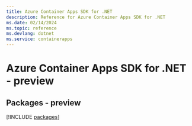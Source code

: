 ```yaml
---
title: Azure Container Apps SDK for .NET
description: Reference for Azure Container Apps SDK for .NET
ms.date: 02/14/2024
ms.topic: reference
ms.devlang: dotnet
ms.service: containerapps
---
```

# Azure Container Apps SDK for .NET - preview
## Packages - preview
[!INCLUDE [packages](container-apps-index.md)]
